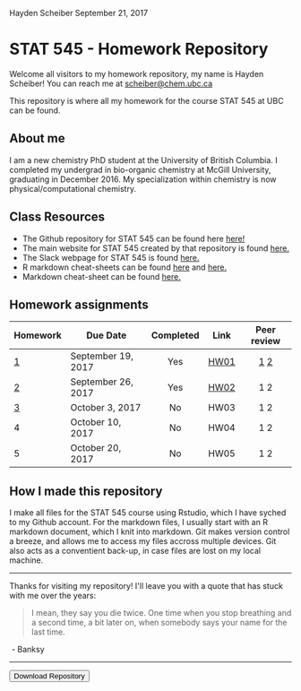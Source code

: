 Hayden Scheiber
September 21, 2017

STAT 545 - Homework Repository
==============================

Welcome all visitors to my homework repository, my name is Hayden Scheiber! You can reach me at <scheiber@chem.ubc.ca>

This repository is where all my homework for the course STAT 545 at UBC can be found.

About me
--------

I am a new chemistry PhD student at the University of British Columbia. I completed my undergrad in bio-organic chemistry at McGill University, graduating in December 2016. My specialization within chemistry is now physical/computational chemistry.

Class Resources
---------------

-   The Github repository for STAT 545 can be found here [here!](https://github.com/STAT545-UBC/STAT545-UBC.github.io.git "STAT 545 Respoitory")
-   The main website for STAT 545 created by that repository is found [here.](http://stat545.com/ "STAT 545 Main Webpage")
-   The Slack webpage for STAT 545 is found [here.](https://stat545-2017.slack.com "STAT 545 Slack Webpage")
-   R markdown cheat-sheets can be found [here](https://www.rstudio.com/wp-content/uploads/2015/02/rmarkdown-cheatsheet.pdf "Cheat-sheet 1") and [here.](https://www.rstudio.com/wp-content/uploads/2016/03/rmarkdown-cheatsheet-2.0.pdf "Cheat sheet 2")
-   Markdown cheat-sheet can be found [here.](https://github.com/adam-p/markdown-here/wiki/Markdown-Cheatsheet "Markdown Cheat-sheet")

Homework assignments
--------------------

| Homework                                                  | Due Date           | Completed | Link                                 |                                                     Peer review                                                    |
|-----------------------------------------------------------|--------------------|:---------:|--------------------------------------|:------------------------------------------------------------------------------------------------------------------:|
| [1](http://stat545.com/hw01_edit-README.html)             | September 19, 2017 |    Yes    | [HW01](/hw01/README.md "Homework 1") | [1](https://github.com/Maria815/STAT545-hw01-guo-maria) [2](https://github.com/sepkamal/STAT545-hw01-kamal-sepehr) |
| [2](http://stat545.com/hw02_explore-gapminder-dplyr.html) | September 26, 2017 |    Yes    | [HW02](/hw02/README.md "Homework 2") |                                                         1 2                                                        |
| [3](http://stat545.com/hw03_dplyr-and-more-ggplot2.html)  | October 3, 2017    |     No    | HW03                                 |                                                         1 2                                                        |
| 4                                                         | October 10, 2017   |     No    | HW04                                 |                                                         1 2                                                        |
| 5                                                         | October 20, 2017   |     No    | HW05                                 |                                                         1 2                                                        |

How I made this repository
--------------------------

I make all files for the STAT 545 course using Rstudio, which I have syched to my Github account. For the markdown files, I usually start with an R markdown document, which I knit into markdown. Git makes version control a breeze, and allows me to access my files accross multiple devices. Git also acts as a conventient back-up, in case files are lost on my local machine.

------------------------------------------------------------------------

Thanks for visiting my repository! I'll leave you with a quote that has stuck with me over the years:

> I mean, they say you die twice. One time when you stop breathing and a second time, a bit later on, when somebody says your name for the last time.

 - Banksy

------------------------------------------------------------------------

<form action="https://github.com/HScheiber/STAT545-hw-Scheiber-Hayden/archive/master.zip">
<input type="submit" value="Download Repository" />
</form>

